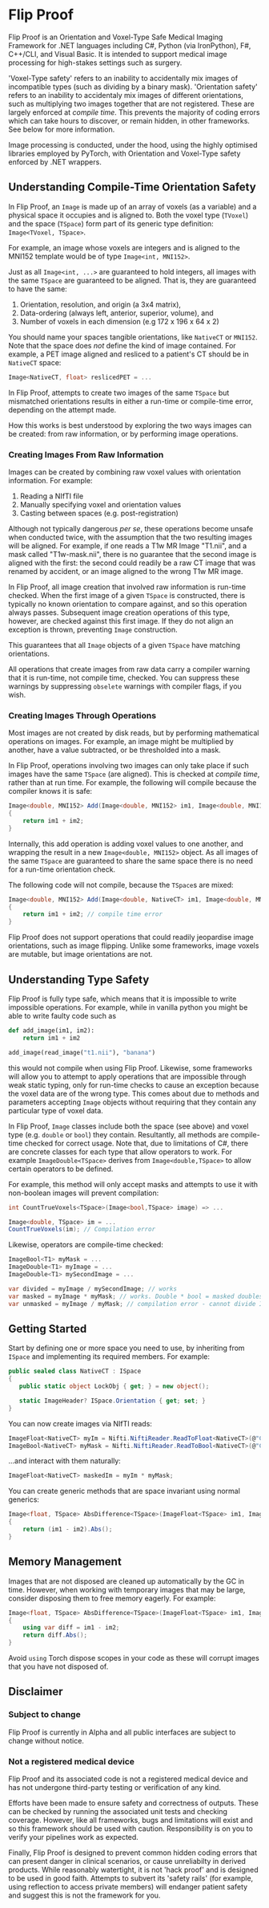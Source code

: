 # Flip Proof

Flip Proof is an Orientation and Voxel-Type Safe Medical Imaging Framework for .NET languages including C#, Python (via 
IronPython), F#, C++/CLI, and Visual Basic. It is intended to support medical image processing for high-stakes settings 
such as surgery.

'Voxel-Type safety' refers to an inability to accidentally mix images of incompatible types (such as dividing by a binary
mask). 'Orientation safety' refers to an inability to accidentaly mix images of different orientations, such as 
multiplying two images together that are not registered. These are largely enforced at *compile time*. This prevents 
the majority of coding errors which can take hours to discover, or remain hidden, in other frameworks. See below for more
information.

Image processing is conducted, under the hood, using the highly optimised libraries employed by PyTorch, with 
Orientation and Voxel-Type safety enforced by .NET wrappers.

## Understanding Compile-Time Orientation Safety

In Flip Proof, an `Image` is made up of an array of voxels (as a variable) and a physical space it occupies and is 
aligned to. Both the voxel type (`TVoxel`) and the space (`TSpace`) form part of its generic type definition: 
`Image<TVoxel, TSpace>`.

For example, an image whose voxels are integers and is aligned to the MNI152 template would be of type
`Image<int, MNI152>`. 

Just as all `Image<int, ...>` are guaranteed to hold integers, all images with the same `TSpace` are guaranteed to be 
aligned. That is, they are guaranteed to have the same:
1. Orientation, resolution, and origin (a 3x4 matrix),
1. Data-ordering (always left, anterior, superior, volume), and 
1. Number of voxels in each dimension (e.g 172 x 196 x 64 x 2)

You should name your spaces tangible orientations, like `NativeCT` or `MNI152`. Note that the space does _not_ define 
the kind of image contained. For example, a PET image aligned and resliced to a patient's CT should be in `NativeCT` 
space:

```csharp
Image<NativeCT, float> reslicedPET = ...
```

In Flip Proof, attempts to create two images of the same `TSpace` but mismatched orientations results in either a 
run-time or compile-time error, depending on the attempt made. 

How this works is best understood by exploring the two ways images can be created: from raw information, or by 
performing image operations.

### Creating Images From Raw Information

Images can be created by combining raw voxel values with orientation information. For example:
1. Reading a NIfTI file
1. Manually specifying voxel and orientation values
1. Casting between spaces (e.g. post-registration)

Although not typically dangerous _per se_, these operations become unsafe when conducted twice, with the assumption 
that the two resulting images will be aligned. For example, if one reads a T1w MR Image "T1.nii", and a mask called 
"T1w-mask.nii", there is no guarantee that the second image is aligned with the first: the second could readily be
a raw CT image that was renamed by accident, or an image aligned to the wrong T1w MR image.

In Flip Proof, all image creation that involved raw information is run-time checked. When the first image of a given 
`TSpace` is constructed, there is typically no known orientation to compare against, and so this operation always passes.
Subsequent image creation operations of this type, however, are checked against this first image. If they do not align
an exception is thrown, preventing `Image` construction.

This guarantees that all `Image` objects of a given `TSpace` have matching orientations.

All operations that create images from raw data carry a compiler warning that it is run-time, not compile time, checked.
You can suppress these warnings by suppressing `obselete` warnings with compiler flags, if you wish.

### Creating Images Through Operations

Most images are not created by disk reads, but by performing mathematical operations on images. For example, an image
might be multiplied by another, have a value subtracted, or be thresholded into a mask. 

In Flip Proof, operations involving two images can only take place if such images have the same `TSpace` (are aligned).
This is checked at _compile time_, rather than at run time. For example, the following will compile because the compiler
knows it is safe:

```csharp
Image<double, MNI152> Add(Image<double, MNI152> im1, Image<double, MNI152> im2)
{
    return im1 + im2;
}
```

Internally, this add operation is adding voxel values to one another, and wrapping the result in a new 
`Image<double, MNI152>` object. As all images of the same `TSpace` are guaranteed to share the same space there is no 
need for a run-time orientation check.

The following code will not compile, because the `TSpace`s are mixed:

```csharp
Image<double, MNI152> Add(Image<double, NativeCT> im1, Image<double, MNI152> im2)
{
    return im1 + im2; // compile time error
}
```

Flip Proof does not support operations that could readily jeopardise image orientations, such as image flipping. Unlike
some frameworks, image voxels are mutable, but image orientations are not.


## Understanding Type Safety

Flip Proof is fully type safe, which means that it is impossible to write impossible operations. For example, while in
vanilla python you might be able to write faulty code such as

```python
def add_image(im1, im2):
    return im1 + im2

add_image(read_image("t1.nii"), "banana")
```

this would not compile when using Flip Proof. Likewise, some frameworks will allow you to attempt to apply operations 
that are impossible through weak static typing, only for run-time checks to cause an exception because the voxel data 
are of the wrong type. This comes about due to methods and parameters accepting `Image` objects without requiring that 
they contain any particular type of voxel data. 

In Flip Proof, `Image` classes include both the space (see above) and voxel type (e.g. `double` or `bool`) they contain.
Resultantly, all methods are compile-time checked for correct usage. Note that, due to limitations of C#, there are 
concrete classes for each type that allow operators to work. For example `ImageDouble<TSpace>` derives from
`Image<double,TSpace>` to allow certain operators to be defined.

For example, this method will only accept masks and attempts to use it with non-boolean images will prevent compilation:

```csharp
int CountTrueVoxels<TSpace>(Image<bool,TSpace> image) => ...

Image<double, TSpace> im = ...
CountTrueVoxels(im); // Compilation error

```

Likewise, operators are compile-time checked:

```csharp
ImageBool<T1> myMask = ...
ImageDouble<T1> myImage = ...
ImageDouble<T1> mySecondImage = ...

var divided = myImage / mySecondImage; // works
var masked = myImage * myMask; // works. Double * bool = masked doubles
var unmasked = myImage / myMask; // compilation error - cannot divide ImageDouble<T1> by ImageBool<T1>
```




## Getting Started

Start by defining one or more space you need to use, by inheriting from `ISpace` and implementing its required members.
For example:

```csharp
public sealed class NativeCT : ISpace
{
   public static object LockObj { get; } = new object();

   static ImageHeader? ISpace.Orientation { get; set; }
}
```

You can now create images via NIfTI reads:
```csharp
ImageFloat<NativeCT> myIm = Nifti.NiftiReader.ReadToFloat<NativeCT>(@"C:\path\to\image.nii.gz");
ImageBool<NativeCT> myMask = Nifti.NiftiReader.ReadToBool<NativeCT>(@"C:\path\to\mask.nii.gz");
```

...and interact with them naturally:

```csharp
ImageFloat<NativeCT> maskedIm = myIm * myMask;
```

You can create generic methods that are space invariant using normal generics:

```csharp
Image<float, TSpace> AbsDifference<TSpace>(ImageFloat<TSpace> im1, ImageFloat<TSpace> im2) where TSpace:ISpace
{
    return (im1 - im2).Abs();
}
```


## Memory Management

Images that are not disposed are cleaned up automatically by the GC in time. However, when working with temporary images 
that may be large, consider disposing them to free memory eagerly. For example:

```csharp
Image<float, TSpace> AbsDifference<TSpace>(ImageFloat<TSpace> im1, ImageFloat<TSpace> im2) where TSpace:ISpace
{
    using var diff = im1 - im2;
    return diff.Abs();
}
```

Avoid `using` Torch dispose scopes in your code as these will corrupt images that you have not disposed of.


## Disclaimer

### Subject to change

Flip Proof is currently in Alpha and all public interfaces are subject to change without notice. 

### Not a registered medical device

Flip Proof and its associated code is not a registered medical device and has not undergone third-party testing or verification of any kind. 

Efforts have been made to ensure safety and correctness of outputs. These can be checked by running the associated unit tests and checking coverage. However, like all frameworks, bugs and limitations will exist and so this framework should be used with caution. Responsibility is on you to verify your pipelines work as expected.

Finally, Flip Proof is designed to prevent common hidden coding errors that can present danger in clinical scenarios, or cause unreliabilty in derived products. While reasonably watertight, it is not 'hack proof' and is designed to be used in good faith. Attempts to subvert its 'safety rails' (for example, using reflection to access private members) will endanger patient safety and suggest this is not the framework for you.
